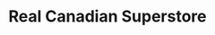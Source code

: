 ---
title: "Real Canadian Superstore"
url: /newmarket/real-canadian-superstore/
shop: Supermarkt
---